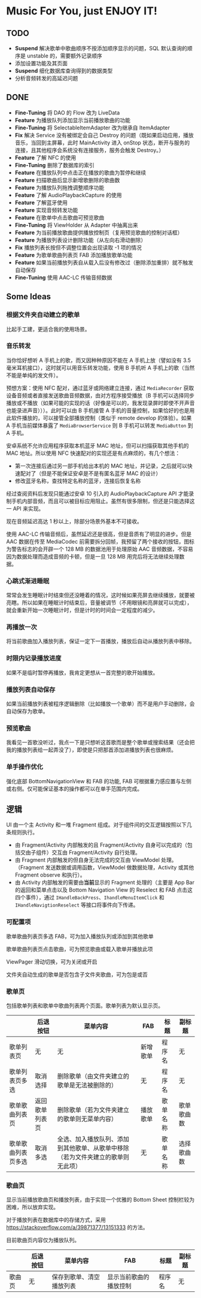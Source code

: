 # Music For You, just ENJOY IT!

## TODO

- **Suspend** 解决歌单中歌曲顺序不按添加顺序显示的问题，SQL 默认查询的顺序是 unstable 的，需要额外记录顺序
- 添加设置功能及其页面
- **Suspend** 细化数据库查询得到的数据类型
- 分析音频转发的高延迟问题

## DONE

- **Fine-Tuning** 将 DAO 的 Flow 改为 LiveData
- **Feature** 为播放队列添加显示当前播放歌曲的功能
- **Fine-Tuning** 将 SelectableItemAdapter 改为继承自 ItemAdapter
- **Fix** 解决 Service 没有被绑定会自己 Destroy 的问题（既如果启动应用，播放音乐，当回到主屏幕，此时 MainActivity 进入 onStop 状态，断开与服务的连接，且其他程序会系统没有连接服务，服务会触发 Destroy。）
- **Feature** 了解 NFC 的使用
- **Fine-Tuning** 删除了数据库的索引
- **Feature** 在播放队列中点击正在播放的歌曲为暂停和继续
- **Feature** 扫描歌曲后显示新增歌删除的歌曲数
- **Feature** 为播放队列拖拽调整顺序功能
- **Feature** 了解 AudioPlaybackCapture 的使用
- **Feature** 了解蓝牙使用
- **Feature** 实现音频转发功能
- **Feature** 在歌单中点击歌曲可预览歌曲
- **Fine-Tuning** 将 ViewHolder 从 Adapter 中抽离出来
- **Feature** 为当前播放歌曲提供播放控制页（复用预览歌曲的控制对话框）
- **Feature** 为播放列表设计删除功能（从左向右滑动删除）
- **Fix** 播放列表长按但不调整位置会出现读取 -1 项的情况
- **Feature** 为歌单歌曲列表页 FAB 添加播放歌单功能
- **Feature** 如果当前播放列表自从载入后没有修改过（删除添加重排）就不触发自动保存
- **Fine-Tuning** 使用 AAC-LC 传输音频数据

## Some Ideas

### 根据文件夹自动建立的歌单

比起手工建，更适合我的使用场景。

### 音乐转发

当你恰好想听 A 手机上的歌，而又因种种原因不能在 A 手机上放（譬如没有 3.5 毫米耳机接口），这时就可以用音乐转发功能，使用 B 手机听 A 手机上的歌（当然不能是单纯的发文件）。

预想方案：使用 NFC 配对，通过蓝牙或网络建立连接，通过 `MediaRecorder` 获取设备音频或者直接发送歌曲音频数据，由对方程序接受播放（B 手机可以选择同步播放或不播放（如果可能的实现的话（好像是可以的，我发现录屏时即使不开声音也能录进声音）））。此时可以由 B 手机接管 A 手机的音量控制，如果恰好的也是用此软件播放的，可以接管全部播放控制（类似于 remote develop 的体验）。如果 A 手机当前媒体暴露了 `MediaBrowserService` 则 B 手机可以转发 `MediaButton` 到 A 手机。

安卓系统不允许应用程序获取本机蓝牙 MAC 地址，但可以扫描获取其他手机的 MAC 地址。所以使用 NFC 快速配对的实现还是有点麻烦的，有几个想法：

- 第一次连接后通过另一部手机给出本机的 MAC 地址，并记录，之后就可以快速配对了（但是不能保证安卓是不是有匿名蓝牙 MAC 的设计）
- 修改蓝牙名称，查找特定名称的蓝牙，连接后恢复名称

经过查阅资料后发现只能通过安卓 10 引入的 AudioPlaybackCapture API 才能录制手机内部音频，而且可以被目标应用阻止。虽然有很多限制，但还是只能选择这一 API 来实现。

现在音频延迟高达 1 秒以上，除部分场景外基本不可接收。

使用 AAC-LC 传输音频后，虽然延迟还是很高，但是音质有了明显的进步。但是 AAC 数据在传至 MediaCodec 前需要拆分回帧，我预留了两个接收的按钮，图标为警告标志的会开辟一个 128 MB 的数据池用于处理原始 AAC 音频数据，不容易因为数据处理而造成音频的卡顿，但是一旦 128 MB 用完后将无法继续处理数据。

### 心跳式渐进睡眠

常常会发生睡眠计时结束但还没睡着的情况，这时候如果亮屏去继续播放，就要被亮瞎。所以如果在睡眠计时结束后，音量被调节（不用眼镜和亮屏就可以完成），就会重新开始一次睡眠计时，但是计时的时间会一定程度的减少。

### 再播放一次

将当前歌曲加入播放列表，保证一定下一首播放，播放后自动从播放列表中移除。

### 时限内记录播放进度

如果不是临时暂停再播放，我肯定更想从一首完整的歌开始播放。

### 播放列表自动保存

如果当前播放列表被程序逻辑删除（比如播放一个歌单）而不是用户手动删除，会自动保存为歌单。

### 预览歌曲

我看见一首歌没听过，我点一下是只想听这首歌而是整个歌单或搜索结果（还会把我的播放列表给一起弄没了），即使是只把那首添加进播放列表也很麻烦。

### 单手操作优化

强化底部 BottomNavigationView 和 FAB 的功能, FAB 可根据重力感应置与左侧或右侧。仅可能保证基本的操作都可以在单手范围内完成。

## 逻辑

UI 由一个主 Activity 和一堆 Fragment 组成。对于组件间的交互逻辑按照以下几条规则执行。

- 由 Fragment/Activity 内部触发的且 Fragment/Activity 自身可以完成的（包括交由子组件）交互由 Fragment/Activity 自行处理。
- 由 Fragment 内部触发的但自身无法完成的交互由 ViewModel 处理。（Fragment 发送数据或调用函数，ViewModel 做数据处理，Activity 或其他 Fragment observe 和执行）。
- 由 Activity 内部触发的需要由**当前**显示的 Fragment 处理的（主要是 App Bar 的返回和菜单点击以及 Bottom Navigation View 的 Reselect 和 FAB 点击这四个事件），通过 `IHandleBackPress`、`IhandleMenuItemClick` 和 `IHandleNavigtionReselect` 等接口将事件向下传递。

### 可配置项

歌单歌曲列表页多选 FAB，可为加入播放队列或添加到其他歌单

歌单歌曲列表页点击歌曲，可为预览歌曲或载入歌单并播放此项

ViewPager 滑动切换，可为关闭或开启

文件夹自动生成的歌单是否包含子文件夹歌曲，可为包是或否

### 歌单页

包括歌单列表和歌单中歌曲列表两个页面。歌单列表为默认显示页。

||后退按钮|菜单内容|FAB| 标题 | 副标题 |
| - | - | - | - | - | - |
| 歌单列表页 | 无 | 无 | 新增歌单 | 程序名 | 无 |
| 歌单列表页多选 | 取消选择 | 删除歌单（由文件夹建立的歌单是无法被删除的）| 无 | 程序名 | 无 |
| 歌单歌曲列表页 | 返回歌单列表页 | 删除歌单（若为文件夹建立的歌单则无菜单内容） | 播放歌单 | 歌单名称 | 歌单歌曲数 |
| 歌单歌曲列表页多选 | 取消多选 | 全选、加入播放队列、添加到其他歌单、从歌单中移除（若为文件夹建立的歌单则无此项）| 无 | 歌单名称 | 选择歌曲数 |

### 歌曲页

显示当前播放歌曲页和播放列表，由于实现一个优雅的 Bottom Sheet 控制栏较为困难，所以放弃实现。

对于播放列表在数据库中的存储方式，采用 https://stackoverflow.com/a/39871377/13151333 的方法。

目前歌曲页内容仅为播放队列。

||后退按钮|菜单内容|FAB| 标题 | 副标题 |
| - | - | - | - | - | - |
| 歌曲页 | 无 | 保存到歌单、清空播放列表 | 显示当前歌曲的播放控制 | 程序名 | 无 |
